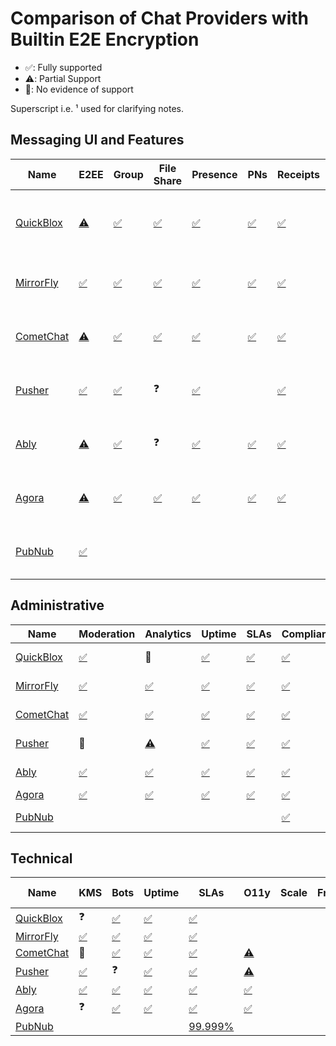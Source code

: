 # Comparison of Chat Providers with Builtin E2E Encryption 

- ✅: Fully supported
- ⚠️: Partial Support
- 🚫: No evidence of support

Superscript i.e. ¹ used for clarifying notes.

## Messaging UI and Features

| Name      | E2EE | Group | File Share | Presence | PNs  | Receipts | Voice | UI SDK | Cost |
| --------- | ---- | ----- | ---------- | -------- | ---- | -------- | ----- | ------ | ---- |
| [QuickBlox](https://quickblox.com/products/chat-API/) | [⚠️](https://quickblox.com/pricing/) | [✅](https://quickblox.com/products/chat/) | [✅](https://quickblox.com/products/chat/) | [✅](https://quickblox.com/products/chat/) | [✅](https://quickblox.com/products/push-notifications/) | [✅](https://quickblox.com/products/chat/) | [✅](https://quickblox.com/products/voice-and-video-calling/) | [✅](https://quickblox.com/products/chat/) | [$647 / mo / 20k total users](https://quickblox.com/pricing/) |
| [MirrorFly](https://www.mirrorfly.com/chat-api-solution.php) | [✅](https://www.mirrorfly.com/chat-security.php) | [✅](https://www.mirrorfly.com/chat-api-solution.php) | [✅](https://www.mirrorfly.com/chat-api-solution.php) | [✅](https://www.mirrorfly.com/chat-api-solution.php) | [✅](https://www.mirrorfly.com/chat-api-solution.php) | [✅](https://www.mirrorfly.com/chat-api-solution.php) | [✅](https://www.mirrorfly.com/) | [✅](https://www.mirrorfly.com/chat/sdk/) | [$399 / mo / 5k MAU](https://www.mirrorfly.com/pricing.php) |
| [CometChat](https://www.cometchat.com/) | [⚠️](https://www.cometchat.com/docs/fundamentals/end-to-end-encryption) | [✅](https://www.cometchat.com/chat-and-messaging) | [✅](https://www.cometchat.com/features/all-features) | [✅](https://www.cometchat.com/features/all-features) | [✅](https://www.cometchat.com/features/all-features) | [✅](https://www.cometchat.com/features/all-features) | [✅](https://www.cometchat.com/) | [✅](https://www.cometchat.com/features/all-features) | [$279 / mo / 10k MAU](https://www.cometchat.com/pricing) |
| [Pusher](https://pusher.com/) | [✅](https://pusher.com/docs/channels/using_channels/encrypted-channels/) | [✅](https://pusher.com/channels/use-cases/chat/) | ❓ | [✅](https://pusher.com/channels/use-cases/chat/) |      | [✅](https://pusher.com/channels/use-cases/chat/) | 🚫 | [✅](https://pusher.com/channels/) | [$49 / mo / 1m msgs](https://pusher.com/channels/pricing/) |
| [Ably](https://ably.com/) | [⚠️](https://ably.com/docs/channels/options/encryption#encrypt-a-channel-) | [✅](https://ably.com/chat) | ❓ | [✅](https://ably.com/chat) | [✅](https://ably.com/push-notifications) | [✅](https://ably.com/chat) | 🚫 | [✅](https://ably.com/chat/sdk) | [$279 / mo / 5k MAU](https://ably.com/pricing) |
| [Agora](https://www.agora.io/en/products/chat/) | [⚠️](https://docs.agora.io/en/agora-chat/reference/security-best-practice#level-3---encryption) | [✅](https://www.agora.io/en/products/chat/) | [✅](https://www.agora.io/en/products/chat/) | [✅](https://docs.agora.io/en/agora-chat/overview/product-overview) | [✅](https://docs.agora.io/en/agora-chat/overview/product-overview) | [✅](https://docs.agora.io/en/agora-chat/overview/product-overview) | [✅](https://www.agora.io/en/products/voice-call/) | [✅](https://www.agora.io/en/products/chat/) | [$349 / mo / 5k MAU](https://www.agora.io/en/pricing/chat/) |
| [PubNub](https://www.pubnub.com/solutions/chat/) | [✅](https://www.pubnub.com/docs/general/setup/data-security) |  |  |  |  |  |  |  | [$98 / mo / 1k DAU](https://www.pubnub.com/pricing/) |

## Administrative

| Name                                                         | Moderation                                           | Analytics                                                    | Uptime                                                      | SLAs                                                         | Compliance                                                  | Funding                                                      | Revenue                                                      | Founded |
| ------------------------------------------------------------ | ---------------------------------------------------- | ------------------------------------------------------------ | ----------------------------------------------------------- | ------------------------------------------------------------ | ----------------------------------------------------------- | ------------------------------------------------------------ | ------------------------------------------------------------ | ------- |
| [QuickBlox](https://quickblox.com/products/chat-API/)        | [✅](https://quickblox.com/products/chat/)            | 🚫                                                            | [✅](https://quickblox.com/hosting/hipaa-compliant-hosting/) | [✅](https://quickblox.com/enterprise/)                       | [✅](https://quickblox.com/hosting/hipaa-compliant-hosting/) | $1.2M                                                        | [$3.2 M (2024)](https://getlatka.com/companies/cometchat#:~:text=%246) | 2009    |
| [MirrorFly](https://www.mirrorfly.com/chat-api-solution.php) | [✅](https://www.mirrorfly.com/chat-api-solution.php) | [✅](https://www.mirrorfly.com/chat-api-solution.php)         | [✅](https://www.mirrorfly.com/chat-api-solution.php)        | [✅](https://www.mirrorfly.com/chat-api-solution.php)         | [✅](https://www.mirrorfly.com/hipaa-compliant-chat-api.php) |                                                              | [~$4.2 M (2023)](https://growjo.com/company/MirrorFly#:~:text=Estimated%20Revenue%20%26%20Valuation) | 2008    |
| [CometChat](https://www.cometchat.com/)                      | [✅](https://www.cometchat.com/features/all-features) | [✅](https://www.cometchat.com/features/all-features)         | [✅](https://www.cometchat.com/)                             | [✅](https://www.cometchat.com/)                              | [✅](https://www.cometchat.com/hipaa-compliant-chat-api)     | $13M (A)                                                     | [$6.2 M (2024)](https://getlatka.com/companies/cometchat#:~:text=%246) | 2018    |
| [Pusher](https://pusher.com/)                                | 🚫                                                    | [⚠️](https://pusher.com/channels/features/)                   | [✅](https://pusher.com/legal-archived/channels-sla/)        | [✅](https://pusher.com/legal-archived/channels-sla/)         | [✅](https://pusher.com/security/)                           | $8M                                                          | [$35 M (2025)](https://leadiq.com/c/pusher/5a1d9d2e23000053008d0a2b#:~:text=How%20much%20revenue%20does%20Pusher,generate) | 2010    |
| [Ably](https://ably.com/)                                    | [✅](https://ably.com/chat)                           | [✅](https://ably.com/platform)                               | [✅](https://ably.com/)                                      | [✅](https://ably.com/)                                       | [✅](https://ably.com/security-and-compliance)               | $70M                                                         | [$15M (2025)](https://leadiq.com/c/ably-realtime/5a1dac7e2300005200a1c677) | 2016    |
| [Agora](https://www.agora.io/en/products/chat/)              | [✅](https://www.agora.io/en/products/chat/)          | [✅](https://docs.agora.io/en/agora-chat/overview/product-overview) | [✅](https://www.agora.io/en/)                               | [✅](https://docs.agora.io/en/signaling/overview/beginners-guide) | [✅](https://www.agora.io/en/compliance/)                    | [$225M](https://leadiq.com/c/agora/5a1d905d5400005b0075e9eb) | [$93.6 M](https://getlatka.com/companies/agora.io/customers#:~:text=%2A%20,generate) | 2014    |
| [PubNub](https://www.pubnub.com/solutions/chat/)             |                                                      |                                                              |                                                             |                                                              | [✅](https://www.pubnub.com/trust/compliance/)               | $134M (E)                                                    | [$46.2 M (2024)](https://getlatka.com/companies/pubnub-inc#:~:text=Image%3A%20Revenue) | 2010    |



## Technical

| Name                                                         | KMS                                                          | Bots                                                         | Uptime                                                      | SLAs                                                         | O11y                                                         | **Scale** | Fncs | Msg Limits |
| ------------------------------------------------------------ | ------------------------------------------------------------ | ------------------------------------------------------------ | ----------------------------------------------------------- | ------------------------------------------------------------ | ------------------------------------------------------------ | --------- | ---- | ---------- |
| [QuickBlox](https://quickblox.com/products/chat-API/)        | ❓                                                            | [✅](https://quickblox.com/blog/choosing-the-right-chat-sdk-what-developers-need-to-know/) | [✅](https://quickblox.com/hosting/hipaa-compliant-hosting/) | [✅](https://quickblox.com/enterprise/)                       |                                                              |           |      |            |
| [MirrorFly](https://www.mirrorfly.com/chat-api-solution.php) | [✅](https://www.mirrorfly.com/chat-security.php)             | [✅](https://www.mirrorfly.com/multi-tenant-chat-for-saas.php) | [✅](https://www.mirrorfly.com/chat-api-solution.php)        | [✅](https://www.mirrorfly.com/chat-api-solution.php)         |                                                              |           |      |            |
| [CometChat](https://www.cometchat.com/)                      | 🚫                                                            | [✅](https://www.cometchat.com/features/all-features)         | [✅](https://www.cometchat.com/)                             | [✅](https://www.cometchat.com/)                              | [⚠️](https://status.cometchat.com/)                           |           |      |            |
| [Pusher](https://pusher.com/)                                | [✅](https://pusher.com/docs/channels/using_channels/encrypted-channels/#authenticate) | ❓                                                            | [✅](https://pusher.com/legal-archived/channels-sla/)        | [✅](https://pusher.com/legal-archived/channels-sla/)         | [⚠️](https://pusher.com/channels/features/)                   |           |      |            |
| [Ably](https://ably.com/)                                    | [✅](https://ably.com/security-and-compliance)                | [✅](https://ably.com/docs/guides/chat/build-livestream#ai-integrations) | [✅](https://ably.com/)                                      | [✅](https://ably.com/)                                       | [✅](https://ably.com/platform)                               |           |      |            |
| [Agora](https://www.agora.io/en/products/chat/)              | ❓                                                            | [✅](https://docs.agora.io/en/conversational-ai/develop/custom-llm) | [✅](https://www.agora.io/en/)                               | [✅](https://docs.agora.io/en/signaling/overview/beginners-guide) | [✅](https://docs.agora.io/en/agora-chat/overview/product-overview) |           |      |            |
| [PubNub](https://www.pubnub.com/solutions/chat/)             |                                                              |                                                              |                                                             | [99.999%](https://www.pubnub.com/docs/chat/chat-sdk/learn/why-chat-sdk#take-the-server-load-off-your-shoulders) |                                                              |           |      |            |

